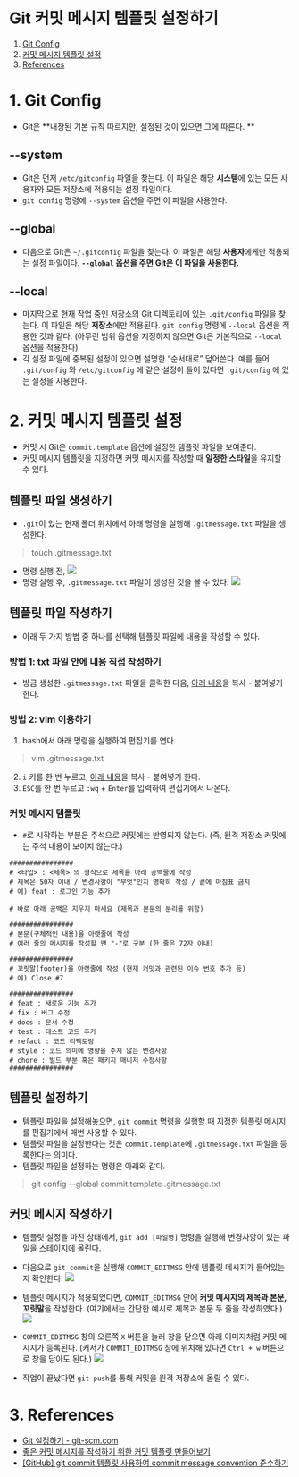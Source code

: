 # Git 커밋 메시지 템플릿 설정하기

1. [Git Config](#1-Git-Config)
2. [커밋 메시지 템플릿 설정](#2-커밋-메시지-템플릿-설정)
3. [References](#3-References)

# 1. Git Config

- Git은 **내장된 기본 규칙 따르지만, 설정된 것이 있으면 그에 따른다. **

## --system
- Git은 먼저 `/etc/gitconfig` 파일을 찾는다. 이 파일은 해당 **시스템**에 있는 모든 사용자와 모든 저장소에 적용되는 설정 파일이다.
- `git config` 명령에 `--system` 옵션을 주면 이 파일을 사용한다.

## --global
- 다음으로 Git은 `~/.gitconfig` 파일을 찾는다. 이 파일은 해당 **사용자**에게만 적용되는 설정 파일이다. **`--global` 옵션을 주면 Git은 이 파일을 사용한다.**

## --local
- 마지막으로 현재 작업 중인 저장소의 Git 디렉토리에 있는 `.git/config` 파일을 찾는다. 이 파일은 해당 **저장소**에만 적용된다. `git config` 명령에 `--local` 옵션을 적용한 것과 같다. (아무런 범위 옵션을 지정하지 않으면 Git은 기본적으로 `--local` 옵션을 적용한다)
- 각 설정 파일에 중복된 설정이 있으면 설명한 “순서대로” 덮어쓴다. 예를 들어 `.git/config` 와 `/etc/gitconfig` 에 같은 설정이 들어 있다면 `.git/config` 에 있는 설정을 사용한다.

# 2. 커밋 메시지 템플릿 설정
- 커밋 시 Git은 `commit.template` 옵션에 설정한 템플릿 파일을 보여준다. 
- 커밋 메시지 템플릿을 지정하면 커밋 메시지를 작성할 때 **일정한 스타일**을 유지할 수 있다.

## 템플릿 파일 생성하기
- `.git`이 있는 현재 폴더 위치에서 아래 명령을 실행해 `.gitmessage.txt` 파일을 생성한다.
> touch  .gitmessage.txt
- 명령 실행 전,
![](https://images.velog.io/images/bky373/post/cebfa9b0-196a-497c-9a1f-4a6bd06e1157/image.png)
- 명령 실행 후, `.gitmessage.txt` 파일이 생성된 것을 볼 수 있다.
![](https://images.velog.io/images/bky373/post/8e260eff-dc0f-4802-b873-b37659c2e270/image.png)


## 템플릿 파일 작성하기
- 아래 두 가지 방법 중 하나를 선택해 템플릿 파일에 내용을 작성할 수 있다.

### 방법 1: txt 파일 안에 내용 직접 작성하기
- 방금 생성한 `.gitmessage.txt` 파일을 클릭한 다음, [아래 내용](#커밋-메시지-템플릿)을 복사 - 붙여넣기 한다.

### 방법 2: vim 이용하기
1. bash에서 아래 명령을 실행하여 편집기를 연다.
> vim .gitmessage.txt


2. `i` 키를 한 번 누르고, [아래 내용](#커밋-메시지-템플릿)을 복사 - 붙여넣기 한다.
3. `ESC`를 한 번 누르고 `:wq`  + `Enter`를 입력하여 편집기에서 나온다. 

### 커밋 메시지 템플릿
- `#`로 시작하는 부분은 주석으로 커밋에는 반영되지 않는다.
(즉, 원격 저장소 커밋에는 주석 내용이 보이지 않는다.)

```
################
# <타입> : <제목> 의 형식으로 제목을 아래 공백줄에 작성
# 제목은 50자 이내 / 변경사항이 "무엇"인지 명확히 작성 / 끝에 마침표 금지
# 예) feat : 로그인 기능 추가

# 바로 아래 공백은 지우지 마세요 (제목과 본문의 분리를 위함)

################
# 본문(구체적인 내용)을 아랫줄에 작성
# 여러 줄의 메시지를 작성할 땐 "-"로 구분 (한 줄은 72자 이내)

################
# 꼬릿말(footer)을 아랫줄에 작성 (현재 커밋과 관련된 이슈 번호 추가 등)
# 예) Close #7

################
# feat : 새로운 기능 추가
# fix : 버그 수정
# docs : 문서 수정
# test : 테스트 코드 추가
# refact : 코드 리팩토링
# style : 코드 의미에 영향을 주지 않는 변경사항
# chore : 빌드 부분 혹은 패키지 매니저 수정사항
################
```

## 템플릿 설정하기

- 템플릿 파일을 설정해놓으면, `git commit` 명령을 실행할 때 지정한 템플릿 메시지를 편집기에서 매번 사용할 수 있다.
- 템플릿 파일을 설정한다는 것은 `commit.template`에 `.gitmessage.txt` 파일을 등록한다는 의미다.
- 템플릿 파일을 설정하는 명령은 아래와 같다.
> git config --global commit.template .gitmessage.txt

## 커밋 메시지 작성하기
- 템플릿 설정을 마친 상태에서, `git add [파일명]` 명령을 실행해 변경사항이 있는 파일을 스테이지에 올린다. 
- 다음으로 `git commit`을 실행해 `COMMIT_EDITMSG` 안에 템플릿 메시지가 들어있는지 확인한다.
![](https://images.velog.io/images/bky373/post/d9a0c9f6-324a-4407-b04b-34e3b93f98b8/image.png)
- 템플릿 메시지가 적용되었다면, `COMMIT_EDITMSG` 안에  **커밋 메시지의 제목과 본문, 꼬릿말**을 작성한다. 
(여기에서는 간단한 예시로 제목과 본문 두 줄을 작성하였다.) 
![](https://images.velog.io/images/bky373/post/e388204e-6052-41f6-ba24-2caedeb9bc79/image.png)


- `COMMIT_EDITMSG` 창의 오른쪽 `X` 버튼을 눌러 창을 닫으면 아래 이미지처럼 커밋 메시지가 등록된다. 
(커서가 `COMMIT_EDITMSG` 창에 위치해 있다면 `Ctrl + w` 버튼으로 창을 닫아도 된다.) 
![](https://images.velog.io/images/bky373/post/610a8246-b044-492c-bb1a-b2a9c1999cde/image.png)

- 작업이 끝났다면 `git push`를 통해 커밋을 원격 저장소에 올릴 수 있다.  

# 3. References
- [Git 설정하기 - git-scm.com](https://git-scm.com/book/ko/v2/Git%EB%A7%9E%EC%B6%A4-Git-%EC%84%A4%EC%A0%95%ED%95%98%EA%B8%B0)
- [좋은 커밋 메시지를 작성하기 위한 커밋 템플릿 만들어보기](https://junwoo45.github.io/2020-02-06-commit_template/)
- [[GitHub] git commit 템플릿 사용하여 commit message convention 준수하기](https://chanhuiseok.github.io/posts/git-4/)
